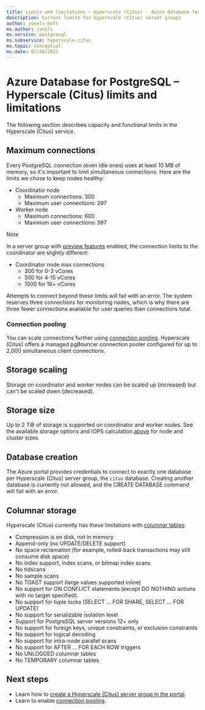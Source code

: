 ```yaml
---
title: Limits and limitations – Hyperscale (Citus) - Azure Database for PostgreSQL
description: Current limits for Hyperscale (Citus) server groups
author: jonels-msft
ms.author: jonels
ms.service: postgresql
ms.subservice: hyperscale-citus
ms.topic: conceptual
ms.date: 07/20/2021
---
```


# Azure Database for PostgreSQL – Hyperscale (Citus) limits and limitations

The following section describes capacity and functional limits in the
Hyperscale (Citus) service.

## Maximum connections

Every PostgreSQL connection (even idle ones) uses at least 10 MB of memory, so
it's important to limit simultaneous connections. Here are the limits we chose
to keep nodes healthy:

* Coordinator node
   * Maximum connections: 300
   * Maximum user connections: 297
* Worker node
   * Maximum connections: 600
   * Maximum user connections: 597

> [!NOTE]
> In a server group with [preview features](hyperscale-preview-features.md)
> enabled, the connection limits to the coordinator are slightly different:
>
> * Coordinator node max connections
>    * 300 for 0-3 vCores
>    * 500 for 4-15 vCores
>    * 1000 for 16+ vCores

Attempts to connect beyond these limits will fail with an error. The system
reserves three connections for monitoring nodes, which is why there are three
fewer connections available for user queries than connections total.

### Connection pooling

You can scale connections further using [connection
pooling](concepts-hyperscale-connection-pool.md). Hyperscale (Citus) offers a
managed pgBouncer connection pooler configured for up to 2,000 simultaneous
client connections.

## Storage scaling

Storage on coordinator and worker nodes can be scaled up (increased) but can't
be scaled down (decreased).

## Storage size

Up to 2 TiB of storage is supported on coordinator and worker nodes. See the
available storage options and IOPS calculation
[above](concepts-hyperscale-configuration-options.md#compute-and-storage) for
node and cluster sizes.

## Database creation

The Azure portal provides credentials to connect to exactly one database per
Hyperscale (Citus) server group, the `citus` database. Creating another
database is currently not allowed, and the CREATE DATABASE command will fail
with an error.

## Columnar storage

Hyperscale (Citus) currently has these limitations with [columnar
tables](concepts-hyperscale-columnar.md):

* Compression is on disk, not in memory
* Append-only (no UPDATE/DELETE support)
* No space reclamation (for example, rolled-back transactions may still consume
  disk space)
* No index support, index scans, or bitmap index scans
* No tidscans
* No sample scans
* No TOAST support (large values supported inline)
* No support for ON CONFLICT statements (except DO NOTHING actions with no
  target specified).
* No support for tuple locks (SELECT ... FOR SHARE, SELECT ... FOR UPDATE)
* No support for serializable isolation level
* Support for PostgreSQL server versions 12+ only
* No support for foreign keys, unique constraints, or exclusion constraints
* No support for logical decoding
* No support for intra-node parallel scans
* No support for AFTER ... FOR EACH ROW triggers
* No UNLOGGED columnar tables
* No TEMPORARY columnar tables

## Next steps

* Learn how to [create a Hyperscale (Citus) server group in the
  portal](quickstart-create-hyperscale-portal.md).
* Learn to enable [connection pooling](concepts-hyperscale-connection-pool.md).
